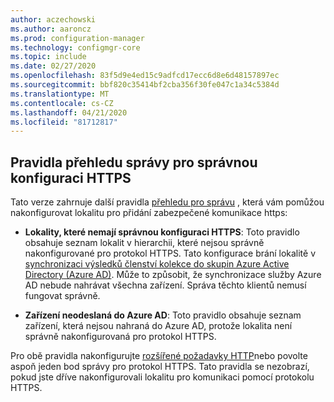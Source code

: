 ```yaml
---
author: aczechowski
ms.author: aaroncz
ms.prod: configuration-manager
ms.technology: configmgr-core
ms.topic: include
ms.date: 02/27/2020
ms.openlocfilehash: 83f5d9e4ed15c9adfcd17ecc6d8e6d48157897ec
ms.sourcegitcommit: bbf820c35414bf2cba356f30fe047c1a34c5384d
ms.translationtype: MT
ms.contentlocale: cs-CZ
ms.lasthandoff: 04/21/2020
ms.locfileid: "81712817"
---
```

## <a name="management-insight-rules-for-proper-https-configuration"></a><a name="bkmk_insight"></a>Pravidla přehledu správy pro správnou konfiguraci HTTPS

<!--6268489-->

Tato verze zahrnuje další pravidla [přehledu pro správu](../../../../servers/manage/management-insights.md) , která vám pomůžou nakonfigurovat lokalitu pro přidání zabezpečené komunikace https:

- **Lokality, které nemají správnou konfiguraci HTTPS**: Toto pravidlo obsahuje seznam lokalit v hierarchii, které nejsou správně nakonfigurované pro protokol HTTPS. Tato konfigurace brání lokalitě v [synchronizaci výsledků členství kolekce do skupin Azure Active Directory (Azure AD)](../../../../clients/manage/collections/create-collections.md#bkmk_aadcollsync). Může to způsobit, že synchronizace služby Azure AD nebude nahrávat všechna zařízení. Správa těchto klientů nemusí fungovat správně.

- **Zařízení neodeslaná do Azure AD**: Toto pravidlo obsahuje seznam zařízení, která nejsou nahraná do Azure AD, protože lokalita není správně nakonfigurovaná pro protokol HTTPS.

Pro obě pravidla nakonfigurujte [rozšířené požadavky HTTP](../../../../plan-design/hierarchy/enhanced-http.md)nebo povolte aspoň jeden bod správy pro protokol HTTPS. Tato pravidla se nezobrazí, pokud jste dříve nakonfigurovali lokalitu pro komunikaci pomocí protokolu HTTPS.
